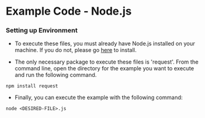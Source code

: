 # Example Code - Node.js

### Setting up Environment

- To execute these files, you must already have Node.js installed on your machine. If you do not, please go [here](https://nodejs.org/en/) to install.

- The only necessary package to execute these files is 'request'. From the command line, open the directory for the example you want to execute and run the following command.
~~~~
npm install request
~~~~

- Finally, you can execute the example with the following command:
~~~~
node <DESIRED-FILE>.js
~~~~

